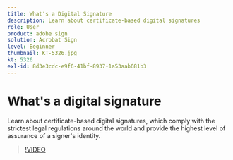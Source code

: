 ```yaml
---
title: What's a Digital Signature
description: Learn about certificate-based digital signatures
role: User
product: adobe sign
solution: Acrobat Sign
level: Beginner
thumbnail: KT-5326.jpg
kt: 5326
exl-id: 8d3e3cdc-e9f6-41bf-8937-1a53aab681b3
---
```

# What's a digital signature

Learn about certificate-based digital signatures, which comply with the strictest legal regulations around the world and provide the highest level of assurance of a signer's identity.

>[!VIDEO](https://video.tv.adobe.com/v/343648?quality=12&learn=on&hidetitle=true)
